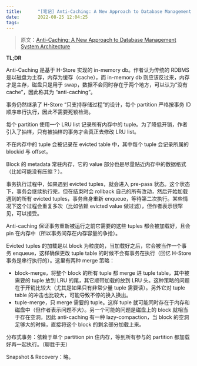 ```yaml
---
title:      "[笔记] Anti-Caching: A New Approach to Database Management System Architecture"
date:       2022-08-25 12:04:25
tags:
---
```


> 原文：[Anti-Caching: A New Approach to Database Management System Architecture](https://dl.acm.org/doi/pdf/10.14778/2556549.2556575)

**TL;DR**

Anti-Caching 是基于 H-Store 实现的 in-memory db。作者认为传统的 RDBMS 是以磁盘为主存，内存为缓存（cache），而 in-memory db 则应该反过来，内存才是主存，磁盘只是用于 swap，数据不会同时存在于两个地方，可以认为“没有 cache”，因此称其为 “anti-caching”。

<!--more-->

事务仍然继承了 H-Store “只支持存储过程”的设计，每个 partition 严格按事务 ID 顺序串行执行，因此不需要死锁检测。

每个 partition 使用一个 LRU list 记录所有内存中的 tuple。为了降低开销，作者引入了抽样，只有被抽样的事务才会真正去修改 LRU list。

不在内存中的 tuple 会被记录在 evicted table 中，其中每个 tuple 会记录所属的 blockid 与 offset。

Block 的 metadata 常驻内存，它的 value 部分也是尽量贴近内存中的数据格式（比如可能没有压缩？）。

事务执行过程中，如果遇到 evicted tuples，就会进入 pre-pass 状态。这个状态下，事务会继续执行完，但在结束时会 rollback 自己的所有改动，然后开始加载遇到的所有 evicted tuples，事务自身重新 enqueue，等待第二次执行。某些情况下这个过程会重复多次（比如依赖 evicted value 做过滤），但作者表示很罕见，可以接受。

Anti-caching 保证事务重新被运行之前它需要的这些 tuples 都会被加载好，且会 pin 在内存中（所以事务间存在内存容量的争抢）。

Evicted tuples 的加载是以 block 为粒度的，当加载好之后，它会被当作一个事务 enqueue，这样确保更改 tuple table 的时候不会有事务在执行（回忆 H-Store 事务是串行执行的）。这里有两种 merge 策略：
- block-merge，将整个 block 的所有 tuple 都 merge 进 tuple table，其中被需要的 tuple 放到 LRU 的尾，其它顺带加载的放到 LRU 头。这种策略的问题在于开销比较大（尤其是如果只有非常少量 tuple 需要读）。另外它对 tuple table 的冲击也比较大，可能导致不停的换入换出。
- tuple-merge，只 merge 需要的 tuple。这样 tuple 就可能同时存在于内存和磁盘中（但作者表示问题不大）。另一个可能的问题是磁盘上的 block 就相当于存在空洞，因此 anti-caching 有一种 lazy-compaction，当 block 的空洞足够大的时候，直接将这个 block 的剩余部分加载上来。

分布式事务：依赖于单个 partition pin 住内存，等到所有参与的 partition 都加载好再一起执行。（聊胜于无）

Snapshot & Recovery：略。